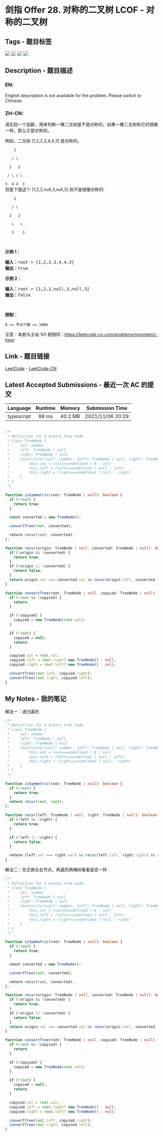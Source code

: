 
# 剑指 Offer 28. 对称的二叉树  LCOF - 对称的二叉树

## Tags - 题目标签

 <img src="https://img.shields.io/badge/Tree-树-blue.svg">   <img src="https://img.shields.io/badge/Depth-First Search-深度优先搜索-blue.svg">   <img src="https://img.shields.io/badge/Breadth-First Search-广度优先搜索-blue.svg">   <img src="https://img.shields.io/badge/Binary Tree-二叉树-blue.svg">  


## Description - 题目描述

### EN:
English description is not available for the problem. Please switch to Chinese.

### ZH-CN:
<p>请实现一个函数，用来判断一棵二叉树是不是对称的。如果一棵二叉树和它的镜像一样，那么它是对称的。</p>

<p>例如，二叉树&nbsp;[1,2,2,3,4,4,3] 是对称的。</p>

<p><code>&nbsp; &nbsp; 1<br>
&nbsp; &nbsp;/ \<br>
&nbsp; 2 &nbsp; 2<br>
&nbsp;/ \ / \<br>
3 &nbsp;4 4 &nbsp;3</code><br>
但是下面这个&nbsp;[1,2,2,null,3,null,3] 则不是镜像对称的:</p>

<p><code>&nbsp; &nbsp; 1<br>
&nbsp; &nbsp;/ \<br>
&nbsp; 2 &nbsp; 2<br>
&nbsp; &nbsp;\ &nbsp; \<br>
&nbsp; &nbsp;3 &nbsp; &nbsp;3</code></p>

<p>&nbsp;</p>

<p><strong>示例 1：</strong></p>

<pre><strong>输入：</strong>root = [1,2,2,3,4,4,3]
<strong>输出：</strong>true
</pre>

<p><strong>示例 2：</strong></p>

<pre><strong>输入：</strong>root = [1,2,2,null,3,null,3]
<strong>输出：</strong>false</pre>

<p>&nbsp;</p>

<p><strong>限制：</strong></p>

<p><code>0 &lt;= 节点个数 &lt;= 1000</code></p>

<p>注意：本题与主站 101 题相同：<a href="https://leetcode-cn.com/problems/symmetric-tree/">https://leetcode-cn.com/problems/symmetric-tree/</a></p>



## Link - 题目链接

[LeetCode](https://leetcode.com/problems/dui-cheng-de-er-cha-shu-lcof/description/)  -  [LeetCode-CN](https://leetcode-cn.com/problems/dui-cheng-de-er-cha-shu-lcof/description/)
## Latest Accepted Submissions - 最近一次 AC 的提交


| Language | Runtime | Memory | Submission Time |
|:---:|:---:|:---:|:---:|
| typescript  | 88 ms | 40.2 MB | 2021/11/06 20:29 |

```typescript

/**
 * Definition for a binary tree node.
 * class TreeNode {
 *     val: number
 *     left: TreeNode | null
 *     right: TreeNode | null
 *     constructor(val?: number, left?: TreeNode | null, right?: TreeNode | null) {
 *         this.val = (val===undefined ? 0 : val)
 *         this.left = (left===undefined ? null : left)
 *         this.right = (right===undefined ? null : right)
 *     }
 * }
 */

function isSymmetric(root: TreeNode | null): boolean {
  if (!root) {
    return true;
  }

  const converted = new TreeNode();

  convertTree(root, converted);

  return recur(root, converted);
};

function recur(origin: TreeNode | null, converted: TreeNode | null): boolean {
  if (!origin && !converted) {
    return true;
  }
  if (!origin || !converted) {
    return false;
  }
  return origin.val === converted.val && recur(origin.left, converted.left) && recur(origin.right, converted.right);
}

function convertTree(root: TreeNode | null, copyied: TreeNode | null): void {
  if (!root && !copyied) {
    return;
  }

  if (!copyied) {
    copyied = new TreeNode(root.val);
  }

  if (!root) {
    copyied = null;
    return;
  }

  copyied.val = root.val;
  copyied.left = root.right? new TreeNode() : null;
  copyied.right = root.left? new TreeNode() : null;

  convertTree(root.left, copyied.right);
  convertTree(root.right, copyied.left);
}

```
## My Notes - 我的笔记


解法一：递归遍历
```typescript
/**
 * Definition for a binary tree node.
 * class TreeNode {
 *     val: number
 *     left: TreeNode | null
 *     right: TreeNode | null
 *     constructor(val?: number, left?: TreeNode | null, right?: TreeNode | null) {
 *         this.val = (val===undefined ? 0 : val)
 *         this.left = (left===undefined ? null : left)
 *         this.right = (right===undefined ? null : right)
 *     }
 * }
 */

function isSymmetric(root: TreeNode | null): boolean {
  if (!root) {
    return true;
  }
  return recur(root, root);
};

function recur(left: TreeNode | null, right: TreeNode | null): boolean {
  if (!left && !right) {
    return true;
  }

  if (!left || !right) {
    return false;
  }

  return (left.val === right.val) && recur(left.left, right.right) && recur(left.right, right.left);
}
```

解法二：先交换左右节点，再遍历两棵树看看是否一样
```typescript
/**
 * Definition for a binary tree node.
 * class TreeNode {
 *     val: number
 *     left: TreeNode | null
 *     right: TreeNode | null
 *     constructor(val?: number, left?: TreeNode | null, right?: TreeNode | null) {
 *         this.val = (val===undefined ? 0 : val)
 *         this.left = (left===undefined ? null : left)
 *         this.right = (right===undefined ? null : right)
 *     }
 * }
 */

function isSymmetric(root: TreeNode | null): boolean {
  if (!root) {
    return true;
  }

  const converted = new TreeNode();

  convertTree(root, converted);

  return recur(root, converted);
};

function recur(origin: TreeNode | null, converted: TreeNode | null): boolean {
  if (!origin && !converted) {
    return true;
  }
  if (!origin || !converted) {
    return false;
  }
  return origin.val === converted.val && recur(origin.left, converted.left) && recur(origin.right, converted.right);
}

function convertTree(root: TreeNode | null, copyied: TreeNode | null): void {
  if (!root && !copyied) {
    return;
  }

  if (!copyied) {
    copyied = new TreeNode(root.val);
  }

  if (!root) {
    copyied = null;
    return;
  }

  copyied.val = root.val;
  copyied.left = root.right? new TreeNode() : null;
  copyied.right = root.left? new TreeNode() : null;

  convertTree(root.left, copyied.right);
  convertTree(root.right, copyied.left);
}
```

